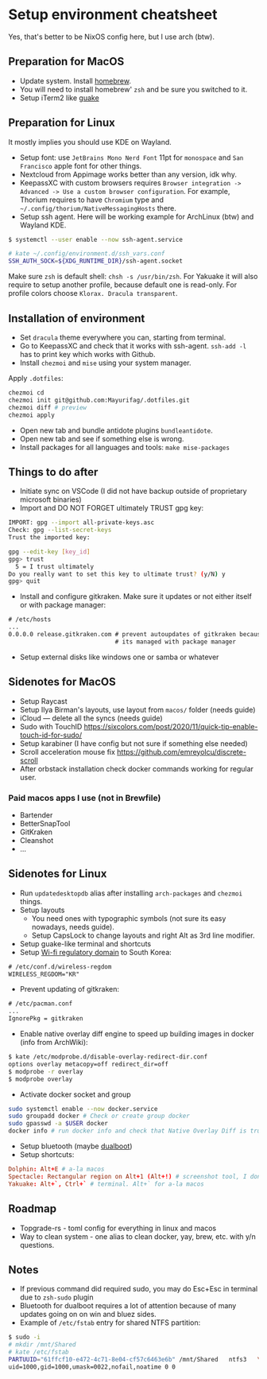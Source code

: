 # Setup environment cheatsheet

Yes, that's better to be NixOS config here, but I use arch (btw).

## Preparation for MacOS

* Update system. Install [homebrew](https://brew.sh/).
* You will need to install homebrew' `zsh` and be sure you switched to it.
* Setup iTerm2 like [guake](https://stackoverflow.com/questions/30850430/iterm2-hide-show-like-guake)

## Preparation for Linux

It mostly implies you should use KDE on Wayland.

* Setup font: use `JetBrains Mono Nerd Font` 11pt for `monospace` and
  `San Francisco` apple font for other things.
* Nextcloud from Appimage works better than any version, idk why.
* KeepassXC with custom browsers requires
  `Browser integration -> Advanced -> Use a custom browser configuration`.
  For example, Thorium requires to have `Chromium` type and
  `~/.config/thorium/NativeMessagingHosts` there.
* Setup ssh agent. Here will be working example for ArchLinux (btw) and Wayland KDE.

```bash
$ systemctl --user enable --now ssh-agent.service

# kate ~/.config/environment.d/ssh_vars.conf
SSH_AUTH_SOCK=${XDG_RUNTIME_DIR}/ssh-agent.socket
```

Make sure `zsh` is default shell: `chsh -s /usr/bin/zsh`. For Yakuake it will
also require to setup another profile, because default one is read-only.
For profile colors choose `Klorax. Dracula transparent`.

## Installation of environment

* Set `dracula` theme everywhere you can, starting from terminal.
* Go to KeepassXC and check that it works with ssh-agent. `ssh-add -l` has to
  print key which works with Github.
* Install `chezmoi` and `mise` using your system manager.

Apply `.dotfiles`:

```bash
chezmoi cd
chezmoi init git@github.com:Mayurifag/.dotfiles.git
chezmoi diff # preview
chezmoi apply
```

* Open new tab and bundle antidote plugins `bundleantidote`.
* Open new tab and see if something else is wrong.
* Install packages for all languages and tools: `make mise-packages`

## Things to do after

* Initiate sync on VSCode (I did not have backup outside of proprietary
  microsoft binaries)
* Import and DO NOT FORGET ultimately TRUST gpg key:

```bash
IMPORT: gpg --import all-private-keys.asc
Check: gpg --list-secret-keys
Trust the imported key:

gpg --edit-key [key_id]
gpg> trust
  5 = I trust ultimately
Do you really want to set this key to ultimate trust? (y/N) y
gpg> quit
```

* Install and configure gitkraken. Make sure it updates or not either itself
  or with package manager:

```txt
# /etc/hosts
...
0.0.0.0 release.gitkraken.com # prevent autoupdates of gitkraken because
                              # its managed with package manager
```

* Setup external disks like windows one or samba or whatever

## Sidenotes for MacOS

* Setup Raycast
* Setup Ilya Birman's layouts, use layout from `macos/` folder (needs guide)
* iCloud — delete all the syncs (needs guide)
* Sudo with TouchID <https://sixcolors.com/post/2020/11/quick-tip-enable-touch-id-for-sudo/>
* Setup karabiner (I have config but not sure if something else needed)
* Scroll acceleration mouse fix <https://github.com/emreyolcu/discrete-scroll>
* After orbstack installation check docker commands working for regular user.

### Paid macos apps I use (not in Brewfile)

* Bartender
* BetterSnapTool
* GitKraken
* Cleanshot
* ...

## Sidenotes for Linux

* Run `updatedesktopdb` alias after installing `arch-packages` and `chezmoi` things.
* Setup layouts
  * You need ones with typographic symbols (not sure its easy nowadays, needs guide).
  * Setup CapsLock to change layouts and right Alt as 3rd line modifier.
* Setup guake-like terminal and shortcuts
* Setup [Wi-fi regulatory domain](https://wiki.cachyos.org/configuration/post_install_setup/#configure-wi-fi-regulatory-domain)
  to South Korea:

```txt
# /etc/conf.d/wireless-regdom
WIRELESS_REGDOM="KR"
```

* Prevent updating of gitkraken:

```txt
# /etc/pacman.conf
...
IgnorePkg = gitkraken
```

* Enable native overlay diff engine to speed up building images in docker
  (info from ArchWiki):

```bash
$ kate /etc/modprobe.d/disable-overlay-redirect-dir.conf
options overlay metacopy=off redirect_dir=off
$ modprobe -r overlay
$ modprobe overlay
```

* Activate docker socket and group

```bash
sudo systemctl enable --now docker.service
sudo groupadd docker # Check or create group docker
sudo gpasswd -a $USER docker
docker info # run docker info and check that Native Overlay Diff is true
```

* Setup bluetooth (maybe
  [dualboot](https://konfekt.github.io/blog/2023/05/21/bluetooth-sync-keys-windows-linux-dualboot#low-energy-devices))
* Setup shortcuts:

```conf
Dolphin: Alt+E # a-la macos
Spectacle: Rectangular region on Alt+1 (Alt+!) # screenshot tool, I dont think I need other functions
Yakuake: Alt+`, Ctrl+` # terminal. Alt+` for a-la macos
```

## Roadmap

* Topgrade-rs - toml config for everything in linux and macos
* Way to clean system - one alias to clean docker, yay, brew, etc. with y/n questions.

## Notes

* If previous command did required sudo, you may do Esc+Esc in terminal due to
  `zsh-sudo` plugin
* Bluetooth for dualboot requires a lot of attention because of many updates
  going on on win and bluez sides.
* Example of `/etc/fstab` entry for shared NTFS partition:

```bash
$ sudo -i
# mkdir /mnt/Shared
# kate /etc/fstab
PARTUUID="61ffcf10-e472-4c71-8e04-cf57c6463e6b" /mnt/Shared   ntfs3   \
uid=1000,gid=1000,umask=0022,nofail,noatime 0 0
```

